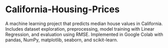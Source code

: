 # California-Housing-Prices
A machine learning project that predicts median house values in California. Includes dataset exploration, preprocessing, model training with Linear Regression, and evaluation using RMSE. Implemented in Google Colab with pandas, NumPy, matplotlib, seaborn, and scikit-learn.
